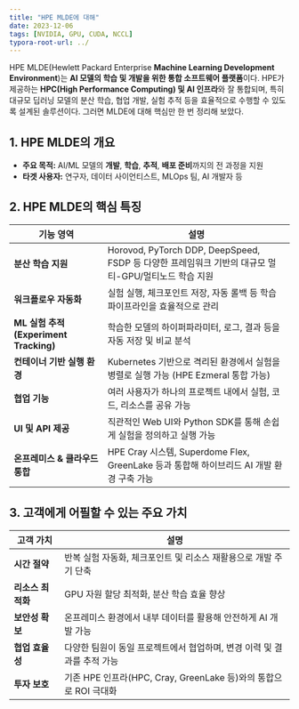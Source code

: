 ```yaml
---
title: "HPE MLDE에 대해"
date: 2023-12-06
tags: [NVIDIA, GPU, CUDA, NCCL]
typora-root-url: ../
---
```




HPE MLDE(Hewlett Packard Enterprise **Machine Learning Development Environment**)는 **AI 모델의 학습 및 개발을 위한 통합 소프트웨어 플랫폼**이다. HPE가 제공하는 **HPC(High Performance Computing) 및 AI 인프라**와 잘 통합되며, 특히 대규모 딥러닝 모델의 분산 학습, 협업 개발, 실험 추적 등을 효율적으로 수행할 수 있도록 설계된 솔루션이다. 그러면 MLDE에 대해 핵심만 한 번 정리해 보았다. 



## 1. HPE MLDE의 개요

* **주요 목적:** AI/ML 모델의 **개발**, **학습**, **추적**, **배포 준비**까지의 전 과정을 지원
* **타겟 사용자:** 연구자, 데이터 사이언티스트, MLOps 팀, AI 개발자 등



## 2. HPE MLDE의 핵심 특징

| 기능 영역                             | 설명                                                         |
| ------------------------------------- | ------------------------------------------------------------ |
| **분산 학습 지원**                    | Horovod, PyTorch DDP, DeepSpeed, FSDP 등 다양한 프레임워크 기반의 대규모 멀티-GPU/멀티노드 학습 지원 |
| **워크플로우 자동화**                 | 실험 실행, 체크포인트 저장, 자동 롤백 등 학습 파이프라인을 효율적으로 관리 |
| **ML 실험 추적(Experiment Tracking)** | 학습한 모델의 하이퍼파라미터, 로그, 결과 등을 자동 저장 및 비교 분석 |
| **컨테이너 기반 실행 환경**           | Kubernetes 기반으로 격리된 환경에서 실험을 병렬로 실행 가능 (HPE Ezmeral 통합 가능) |
| **협업 기능**                         | 여러 사용자가 하나의 프로젝트 내에서 실험, 코드, 리소스를 공유 가능 |
| **UI 및 API 제공**                    | 직관적인 Web UI와 Python SDK를 통해 손쉽게 실험을 정의하고 실행 가능 |
| **온프레미스 & 클라우드 통합**        | HPE Cray 시스템, Superdome Flex, GreenLake 등과 통합해 하이브리드 AI 개발 환경 구축 가능 |



## 3. 고객에게 어필할 수 있는 주요 가치

| 고객 가치         | 설명                                                         |
| ----------------- | ------------------------------------------------------------ |
| **시간 절약**     | 반복 실험 자동화, 체크포인트 및 리소스 재활용으로 개발 주기 단축 |
| **리소스 최적화** | GPU 자원 할당 최적화, 분산 학습 효율 향상                    |
| **보안성 확보**   | 온프레미스 환경에서 내부 데이터를 활용해 안전하게 AI 개발 가능 |
| **협업 효율성**   | 다양한 팀원이 동일 프로젝트에서 협업하며, 변경 이력 및 결과를 추적 가능 |
| **투자 보호**     | 기존 HPE 인프라(HPC, Cray, GreenLake 등)와의 통합으로 ROI 극대화 |
